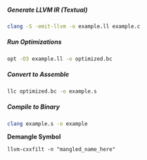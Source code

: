 ##### Generate LLVM IR (Textual)
```bash
clang -S -emit-llvm -o example.ll example.c
```

##### Run Optimizations
```bash
opt -O3 example.ll -o optimized.bc
```

##### Convert to Assemble
```bash
llc optimized.bc -o example.s
```

##### Compile to Binary
```bash
clang example.s -o example
```

**Demangle Symbol**
```
llvm-cxxfilt -n "mangled_name_here"
```
